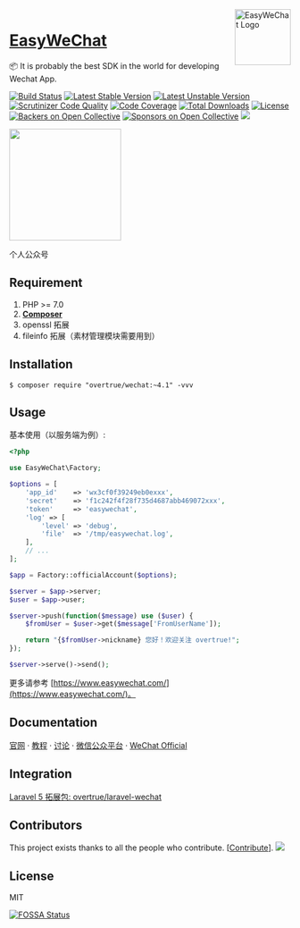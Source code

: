 <img align="right" width="100" src="https://user-images.githubusercontent.com/1472352/49656357-1e874080-fa78-11e8-80ea-69e2103345cf.png" alt="EasyWeChat Logo"/>

<h1 align="left"><a href="https://www.easywechat.com">EasyWeChat</a></h1>

📦 It is probably the best SDK in the world for developing Wechat App.

[![Build Status](https://travis-ci.org/overtrue/wechat.svg?branch=master)](https://travis-ci.org/overtrue/wechat) 
[![Latest Stable Version](https://poser.pugx.org/overtrue/wechat/v/stable.svg)](https://packagist.org/packages/overtrue/wechat) 
[![Latest Unstable Version](https://poser.pugx.org/overtrue/wechat/v/unstable.svg)](https://packagist.org/packages/overtrue/wechat)  
[![Scrutinizer Code Quality](https://scrutinizer-ci.com/g/overtrue/wechat/badges/quality-score.png?b=master)](https://scrutinizer-ci.com/g/overtrue/wechat/?branch=master) 
[![Code Coverage](https://scrutinizer-ci.com/g/overtrue/wechat/badges/coverage.png?b=master)](https://scrutinizer-ci.com/g/overtrue/wechat/?branch=master) 
[![Total Downloads](https://poser.pugx.org/overtrue/wechat/downloads)](https://packagist.org/packages/overtrue/wechat) 
[![License](https://poser.pugx.org/overtrue/wechat/license)](https://packagist.org/packages/overtrue/wechat) 
[![Backers on Open Collective](https://opencollective.com/wechat/backers/badge.svg)](#backers) 
[![Sponsors on Open Collective](https://opencollective.com/wechat/sponsors/badge.svg)](#sponsors) 
[![](https://app.fossa.io/api/projects/git%2Bgithub.com%2Fovertrue%2Fwechat.svg?type=shield)](https://app.fossa.io/projects/git%2Bgithub.com%2Fovertrue%2Fwechat?ref=badge_shield)

<img width="200" src="http://wx1.sinaimg.cn/mw690/82b94fb4gy1fgwafq32r0j20nw0nwter.jpg">

个人公众号

## Requirement

1. PHP >= 7.0
2. **[Composer](https://getcomposer.org/)**
3. openssl 拓展
4. fileinfo 拓展（素材管理模块需要用到）

## Installation

```shell
$ composer require "overtrue/wechat:~4.1" -vvv
```

## Usage

基本使用（以服务端为例）:

```php
<?php

use EasyWeChat\Factory;

$options = [
    'app_id'    => 'wx3cf0f39249eb0exxx',
    'secret'    => 'f1c242f4f28f735d4687abb469072xxx',
    'token'     => 'easywechat',
    'log' => [
        'level' => 'debug',
        'file'  => '/tmp/easywechat.log',
    ],
    // ...
];

$app = Factory::officialAccount($options);

$server = $app->server;
$user = $app->user;

$server->push(function($message) use ($user) {
    $fromUser = $user->get($message['FromUserName']);

    return "{$fromUser->nickname} 您好！欢迎关注 overtrue!";
});

$server->serve()->send();
```

更多请参考 [https://www.easywechat.com/](https://www.easywechat.com/)。

## Documentation

[官网](https://www.easywechat.com)  · [教程](https://www.easywechat.com/tutorials)  ·  [讨论](https://www.easywechat.com/discussions)  ·  [微信公众平台](https://mp.weixin.qq.com/wiki)  ·  [WeChat Official](http://admin.wechat.com/wiki)

## Integration

[Laravel 5 拓展包: overtrue/laravel-wechat](https://github.com/overtrue/laravel-wechat)

## Contributors

This project exists thanks to all the people who contribute. [[Contribute](CONTRIBUTING.md)].
<a href="https://github.com/overtrue/wechat/graphs/contributors"><img src="https://opencollective.com/wechat/contributors.svg?width=890" /></a>



## License

MIT


[![FOSSA Status](https://app.fossa.io/api/projects/git%2Bgithub.com%2Fovertrue%2Fwechat.svg?type=large)](https://app.fossa.io/projects/git%2Bgithub.com%2Fovertrue%2Fwechat?ref=badge_large)

